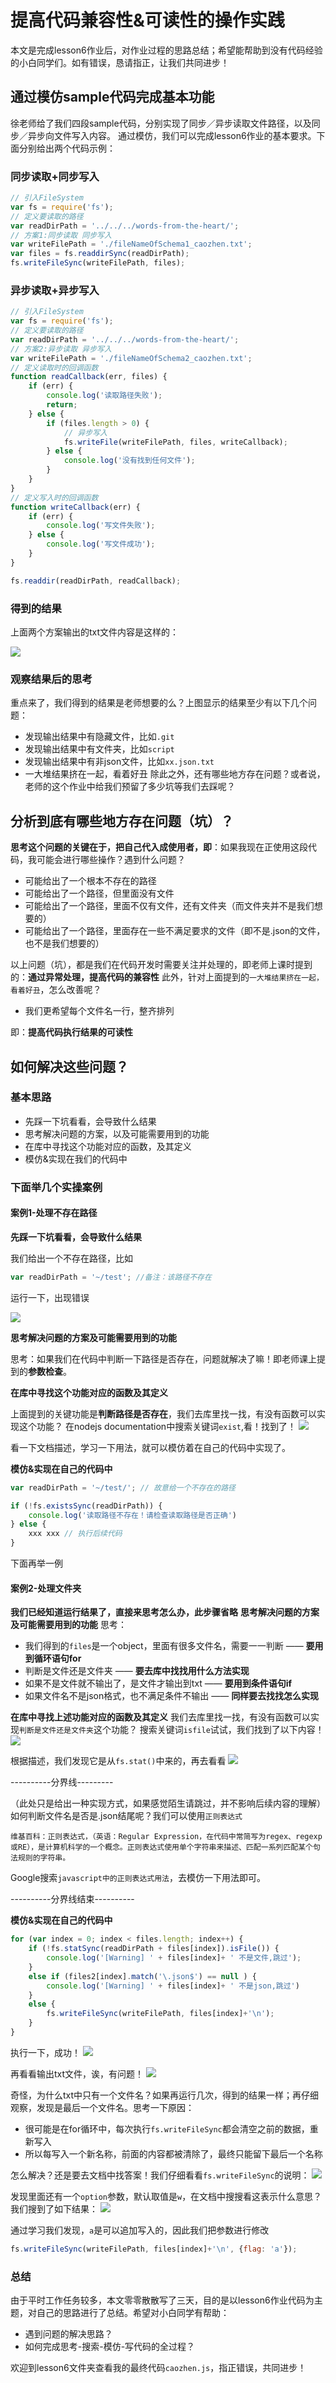 # 提高代码兼容性&可读性的操作实践
本文是完成lesson6作业后，对作业过程的思路总结；希望能帮助到没有代码经验的小白同学们。如有错误，恳请指正，让我们共同进步！
## 通过模仿sample代码完成基本功能
徐老师给了我们四段sample代码，分别实现了同步／异步读取文件路径，以及同步／异步向文件写入内容。
通过模仿，我们可以完成lesson6作业的基本要求。下面分别给出两个代码示例：
### 同步读取+同步写入
```javascript
// 引入FileSystem
var fs = require('fs');
// 定义要读取的路径
var readDirPath = '../../../words-from-the-heart/';
// 方案1:同步读取 同步写入
var writeFilePath = './fileNameOfSchema1_caozhen.txt';
var files = fs.readdirSync(readDirPath);
fs.writeFileSync(writeFilePath, files);
```
### 异步读取+异步写入
```javascript
// 引入FileSystem
var fs = require('fs');
// 定义要读取的路径
var readDirPath = '../../../words-from-the-heart/';
// 方案2:异步读取 异步写入
var writeFilePath = './fileNameOfSchema2_caozhen.txt';
// 定义读取时的回调函数
function readCallback(err, files) {
    if (err) {
        console.log('读取路径失败');
        return;
    } else {
        if (files.length > 0) {
            // 异步写入
            fs.writeFile(writeFilePath, files, writeCallback);
        } else {
            console.log('没有找到任何文件');
        }
    }
}
// 定义写入时的回调函数
function writeCallback(err) {
    if (err) {
        console.log('写文件失败');
    } else {
        console.log('写文件成功');
    }
}

fs.readdir(readDirPath, readCallback);
```
### 得到的结果
上面两个方案输出的txt文件内容是这样的：

![](http://opkslf6o7.bkt.clouddn.com/js-lesson6-result1.png)

### 观察结果后的思考 
重点来了，我们得到的结果是老师想要的么？上图显示的结果至少有以下几个问题：
- 发现输出结果中有隐藏文件，比如`.git`
- 发现输出结果中有文件夹，比如`script`
- 发现输出结果中有非json文件，比如`xx.json.txt`
- 一大堆结果挤在一起，看着好丑
除此之外，还有哪些地方存在问题？或者说，老师的这个作业中给我们预留了多少坑等我们去踩呢？

## 分析到底有哪些地方存在问题（坑）？
**思考这个问题的关键在于，把自己代入成使用者，即**：如果我现在正使用这段代码，我可能会进行哪些操作？遇到什么问题？
- 可能给出了一个根本不存在的路径
- 可能给出了一个路径，但里面没有文件
- 可能给出了一个路径，里面不仅有文件，还有文件夹（而文件夹并不是我们想要的）
- 可能给出了一个路径，里面存在一些不满足要求的文件（即不是.json的文件，也不是我们想要的）

以上问题（坑），都是我们在代码开发时需要关注并处理的，即老师上课时提到的：**通过异常处理，提高代码的兼容性**
此外，针对上面提到的`一大堆结果挤在一起，看着好丑`，怎么改善呢？
- 我们更希望每个文件名一行，整齐排列

即：**提高代码执行结果的可读性**

## 如何解决这些问题？
### 基本思路
- 先踩一下坑看看，会导致什么结果
- 思考解决问题的方案，以及可能需要用到的功能
- 在库中寻找这个功能对应的函数，及其定义
- 模仿&实现在我们的代码中
### 下面举几个实操案例
#### 案例1-处理不存在路径
**先踩一下坑看看，会导致什么结果**

我们给出一个不存在路径，比如
```javascript
var readDirPath = '~/test'; //备注：该路径不存在
```
运行一下，出现错误

![](http://opkslf6o7.bkt.clouddn.com/js-lesson6-err1.png)

**思考解决问题的方案及可能需要用到的功能**

思考：如果我们在代码中判断一下路径是否存在，问题就解决了嘛！即老师课上提到的**参数检查**。

**在库中寻找这个功能对应的函数及其定义**

上面提到的关键功能是**判断路径是否存在**，我们去库里找一找，有没有函数可以实现这个功能？
在nodejs documentation中搜索关键词`exist`,看！找到了！
![](http://opkslf6o7.bkt.clouddn.com/js-lesson6-existsSync.png)

看一下文档描述，学习一下用法，就可以模仿着在自己的代码中实现了。

**模仿&实现在自己的代码中**
```javascript
var readDirPath = '~/test/'; // 故意给一个不存在的路径

if (!fs.existsSync(readDirPath)) {
    console.log('读取路径不存在！请检查读取路径是否正确')
} else {
    xxx xxx // 执行后续代码
}
```
下面再举一例

#### 案例2-处理文件夹
**我们已经知道运行结果了，直接来思考怎么办，此步骤省略**
**思考解决问题的方案及可能需要用到的功能**
思考：
- 我们得到的`files`是一个object，里面有很多文件名，需要一一判断 —— **要用到循环语句for**
- 判断是文件还是文件夹 —— **要去库中找找用什么方法实现**
- 如果不是文件就不输出了，是文件才输出到txt —— **要用到条件语句if**
- 如果文件名不是json格式，也不满足条件不输出 —— **同样要去找找怎么实现**

**在库中寻找上述功能对应的函数及其定义**
我们去库里找一找，有没有函数可以实现`判断是文件还是文件夹`这个功能？
搜索关键词`isfile`试试，我们找到了以下内容！
![](http://opkslf6o7.bkt.clouddn.com/js-lesson6-isfile.png)
    
根据描述，我们发现它是从`fs.stat()`中来的，再去看看
![](http://opkslf6o7.bkt.clouddn.com/js-lesson6-statSync.png)

----------分界线---------

（此处只是给出一种实现方式，如果感觉陌生请跳过，并不影响后续内容的理解）
如何判断文件名是否是.json结尾呢？我们可以使用`正则表达式`
```
维基百科：正则表达式，（英语：Regular Expression，在代码中常简写为regex、regexp或RE），是计算机科学的一个概念。正则表达式使用单个字符串来描述、匹配一系列匹配某个句法规则的字符串。
```
Google搜索`javascript中的正则表达式用法`，去模仿一下用法即可。

----------分界线结束----------

**模仿&实现在自己的代码中**
```javascript
for (var index = 0; index < files.length; index++) {
    if (!fs.statSync(readDirPath + files[index]).isFile()) {
        console.log('[Warning] ' + files[index]+ ' 不是文件,跳过');
    } 
    else if (files2[index].match('\.json$') == null ) {
        console.log('[Warning] ' + files[index]+ ' 不是json,跳过')
    }
    else {
        fs.writeFileSync(writeFilePath, files[index]+'\n');
    }
}
```

执行一下，成功！
![](http://opkslf6o7.bkt.clouddn.com/js-lesson6-judgefile-output.png)

再看看输出txt文件，诶，有问题！
![](http://opkslf6o7.bkt.clouddn.com/js-lesson6-wrong-txt.png)

奇怪，为什么txt中只有一个文件名？如果再运行几次，得到的结果一样；再仔细观察，发现是最后一个文件名。思考一下原因：
- 很可能是在for循环中，每次执行`fs.writeFileSync`都会清空之前的数据，重新写入
- 所以每写入一个新名称，前面的内容都被清除了，最终只能留下最后一个名称

怎么解决？还是要去文档中找答案！我们仔细看看`fs.writeFileSync`的说明：
![](http://opkslf6o7.bkt.clouddn.com/js-lesson6-writefilesync.png)

发现里面还有一个`option`参数，默认取值是`w`，在文档中搜搜看这表示什么意思？我们搜到了如下结果：
![](http://opkslf6o7.bkt.clouddn.com/js-lesson6-flag-desc.png)

通过学习我们发现，`a`是可以追加写入的，因此我们把参数进行修改
```javascript
fs.writeFileSync(writeFilePath, files[index]+'\n', {flag: 'a'});
```

### 总结
由于平时工作任务较多，本文零零散散写了三天，目的是以lesson6作业代码为主题，对自己的思路进行了总结。希望对小白同学有帮助：
- 遇到问题的解决思路？
- 如何完成思考-搜索-模仿-写代码的全过程？

欢迎到lesson6文件夹查看我的最终代码`caozhen.js`，指正错误，共同进步！











